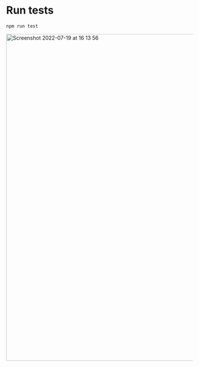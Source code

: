 # Run tests

`npm run test`

<img width="882" alt="Screenshot 2022-07-19 at 16 13 56" src="https://user-images.githubusercontent.com/9762897/179772019-231b0c01-f9de-4cd6-a7c5-9ae1abff5231.png">
